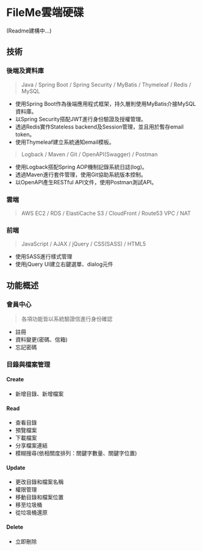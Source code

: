 # FileMe雲端硬碟
(Readme建構中...)

## 技術
### 後端及資料庫
> Java / Spring Boot / Spring Security / MyBatis / Thymeleaf / Redis / MySQL
- 使用Spring Boot作為後端應用程式框架，持久層則使用MyBatis介接MySQL資料庫。
- 以Spring Security搭配JWT進行身份驗證及授權管理。
- 透過Redis實作Stateless backend及Session管理，並且用於暫存email token。
- 使用Thymeleaf建立系統通知email模板。

> Logback / Maven / Git / OpenAPI(Swagger) / Postman
- 使用Logback搭配Spring AOP機制記錄系統日誌(log)。
- 透過Maven進行套件管理，使用Git協助系統版本控制。
- 以OpenAPI產生RESTful API文件，使用Postman測試API。

### 雲端
> AWS EC2 / RDS / ElastiCache
> S3 / CloudFront / Route53
> VPC / NAT 
### 前端
> JavaScript / AJAX / jQuery / CSS(SASS) / HTML5
- 使用SASS進行樣式管理
- 使用jQuery UI建立右鍵選單、dialog元件

## 功能概述
### 會員中心
> 各項功能皆以系統驗證信進行身份確認
- 註冊
- 資料變更(密碼、信箱)
- 忘記密碼

### 目錄與檔案管理
#### Create
- 新增目錄、新增檔案
#### Read
- 查看目錄
- 預覽檔案
- 下載檔案
- 分享檔案連結
- 模糊搜尋(依相關度排列：關鍵字數量、關鍵字位置)
#### Update
- 更改目錄和檔案名稱
- 權限管理
- 移動目錄和檔案位置
- 移至垃圾桶
- 從垃圾桶還原
#### Delete
- 立即刪除
